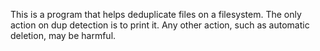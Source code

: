 This is a program that helps deduplicate files on a filesystem.
The only action on dup detection is to print it.
Any other action, such as automatic deletion, may be harmful.